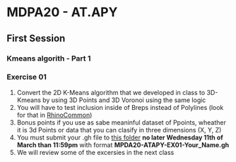 # MDPA20 - AT.APY 
## First Session

### Kmeans algorith - Part 1


### Exercise 01
1. Convert the 2D K-Means algorithm that we developed in class to 3D-Kmeans by using 3D Points and 3D Voronoi using the same logic
2. You will have to test inclusion inside of Breps instead of Polylines (look for that in [RhinoCommon](https://developer.rhino3d.com/api/RhinoCommon/html/N_Rhino.htm))
3. Bonus points if you use as sabe meaninful dataset of Ppoints, wheather it is 3d Points or data that you can clasify in three dimensions (X, Y, Z)
4. You must submit your .gh file to [this folder](https://drive.google.com/open?id=1mVgtUDy_sFaDpY4U_36OEmcNLzg4xOlp) **no later Wednesday 11th of March than 11:59pm** with format __MPDA20-ATAPY-EX01-Your_Name.gh__ 
5. We will review some of the excersies in the next class